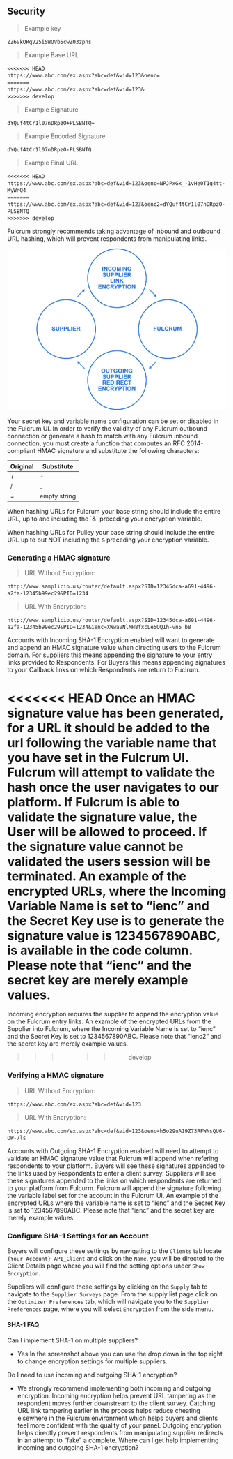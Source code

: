 ## Security

> Example key

```plaintext
ZZ6VkORqV25iSWOVb5cwZ03zpns
```

> Example Base URL

```plaintext
<<<<<<< HEAD
https://www.abc.com/ex.aspx?abc=def&vid=123&oenc=
=======
https://www.abc.com/ex.aspx?abc=def&vid=123&
>>>>>>> develop
```

> Example Signature

```plaintext
dYQuf4tCr1l07nDRpzO+PLSBNTQ=
```
> Example Encoded Signature

```plaintext
dYQuf4tCr1l07nDRpzO-PLSBNTQ
```

> Example Final URL

```plaintext
<<<<<<< HEAD
https://www.abc.com/ex.aspx?abc=def&vid=123&oenc=NPJPxGx_-1vHe0T1q4tt-MyWnQ4
=======
https://www.abc.com/ex.aspx?abc=def&vid=123&oenc2=dYQuf4tCr1l07nDRpzO-PLSBNTQ
>>>>>>> develop
```
Fulcrum strongly recommends taking advantage of inbound and outbound URL hashing, which will prevent respondents from manipulating links.

![SHA-1 Setup](/source/images/Supplier_sha1_flowchart_v21.png)

Your secret key and variable name configuration can be set or disabled in the Fulcrum UI. In order to verify the validity of any Fulcrum outbound connection or generate a hash to match with any Fulcrum inbound connection, you must create a function that computes an RFC 2014-compliant HMAC signature and substitute the following characters:

| Original | Substitute   |
|----------|--------------|
| +        | -            |
| /        | _            |
| =        | empty string |

<aside class="notice">When hashing URLs for Fulcrum your base string should include the entire URL, up to and including the `&` preceding your encryption variable.

When hashing URLs for Pulley your base string should include the entire URL up to but NOT including the `&` preceding your encryption variable.</aside>

### Generating a HMAC signature

> URL Without Encryption: 

```plaintext
http://www.samplicio.us/router/default.aspx?SID=12345dca-a691-4496-a2fa-12345b99ec29&PID=1234
```

> URL With Encryption: 

```plaintext
http://www.samplicio.us/router/default.aspx?SID=12345dca-a691-4496-a2fa-12345b99ec29&PID=1234&ienc=XWwaVNlMH8fxcLe5OQIh-vn5_b8
```
Accounts with Incoming SHA-1 Encryption enabled will want to generate and append an HMAC signature value when directing users to the Fulcrum domain.  For suppliers this means appending the signature to your entry links provided to Respondents.  For Buyers this means appending signatures to your Callback links on which Respondents are return to Fuclrum.

<<<<<<< HEAD
Once an HMAC signature value has been generated, for a URL it should be added to the url following the variable name that you have set in the Fulcrum UI. Fulcrum will attempt to validate the hash once the user navigates to our platform. If Fulcrum is able to validate the signature value, the User will be allowed to proceed.  If the signature value cannot be validated the users session will be terminated.  An example of the encrypted URLs, where the Incoming Variable Name is set to “ienc” and the Secret Key use is to generate the signature value is 1234567890ABC, is available in the code column. Please note that “ienc” and the secret key are merely example values.
=======
Incoming encryption requires the supplier to append the encryption value on the Fulcrum entry links. An example of the encrypted URLs from the Supplier into Fulcrum, where the Incoming Variable Name is set to “ienc” and the Secret Key is set to 1234567890ABC. Please note that “ienc2” and the secret key are merely example values.
>>>>>>> develop

### Verifying a HMAC signature

> URL Without Encryption:

```plaintext
https://www.abc.com/ex.aspx?abc=def&vid=123
```

> URL With Encryption:

```plaintext
https://www.abc.com/ex.aspx?abc=def&vid=123&oenc=h5o29uA19Z73RFWNsQU6-OW-7ls
```

Accounts with Outgoing SHA-1 Encryption enabled will need to attempt to validate an HMAC signature value that Fulcrum will append when refering respondents to your platform. Buyers will see these signatures appended to the links used by Respondents to enter a client survey.  Suppliers will see these signatures appended to the links on which respondents are returned to your platform from Fulcurm.
Fulcrum will append the signature following the variable label set for the account in the Fulcrum UI.  An example of the encrypted URLs where the variable name is set to “ienc” and the Secret Key is set to 1234567890ABC. Please note that “ienc” and the secret key are merely example values.

### Configure SHA-1 Settings for an Account

Buyers will configure these settings by navigating to the `Clients` tab locate `{Your Account} API_Client` and click on the `Name`, you will be directed to the Client Details page where you will find the setting options under `Show Encryption`.

Suppliers will configure these settings by clicking on the `Supply` tab to navigate to the `Supplier Surveys` page.  From the supply list page click on the `Optimizer Preferences` tab, which will navigate you to the `Supplier Preferences` page, where you will select `Encryption` from the side menu.

#### SHA-1 FAQ

Can I implement SHA-1 on multiple suppliers?

- Yes.In the screenshot above you can use the drop down in the top right to change encryption settings for multiple suppliers.

Do I need to use incoming and outgoing SHA-1 encryption?

- We strongly recommend implementing both incoming and outgoing encryption. Incoming encryption helps prevent URL tampering as the respondent moves further downstream to the client survey. Catching URL link tampering earlier in the process helps reduce cheating elsewhere in the Fulcrum environment which helps buyers and clients feel more confident with the quality of your panel. Outgoing encryption helps directly prevent respondents from manipulating supplier redirects in an attempt to “fake” a complete.
Where can I get help implementing incoming and outgoing SHA-1 encryption?
